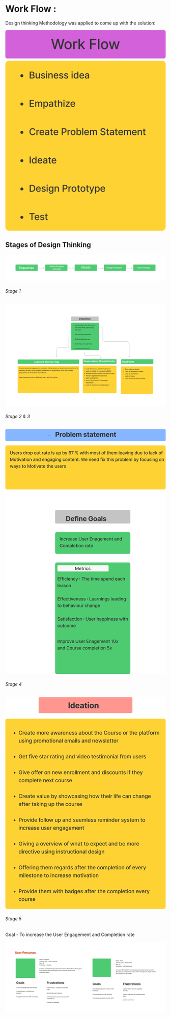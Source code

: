 # Work Flow :

Design thinking Methodology was applied to come up with the solution:

![](../public/images_readme/Workflow.png)

## Stages of Design Thinking

![](../public/images_readme/stages.png)

###### Stage 1 

![](../public/images_readme/Empathy_phase.png)

###### Stage 2 & 3

![](../public/images_readme/PS.png)

###### Stage 4

![](../public/images_readme/ideation.png)

###### Stage 5 

Goal  - To increase the User Engagement and Completion rate

![](../public/images_readme/user_personas.png)

